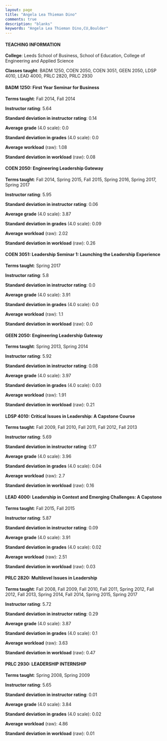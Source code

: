 ```yaml
---
layout: page
title: "Angela Lea Thieman Dino" 
comments: true
description: "blanks"
keywords: "Angela Lea Thieman Dino,CU,Boulder"
---
```

<head>
<script src="https://ajax.googleapis.com/ajax/libs/jquery/2.1.3/jquery.min.js"></script>
<script src="https://dl.dropboxusercontent.com/s/pc42nxpaw1ea4o9/highcharts.js?dl=0"></script>
<!-- <script src="../assets/js/highcharts.js"></script> -->
<style type="text/css">@font-face {
	font-family: "Bebas Neue";
	src: url(https://www.filehosting.org/file/details/544349/BebasNeue Regular.otf) format("opentype");
	}
	h1.Bebas { 
		font-family: "Bebas Neue", Verdana, Tahoma;
	}
</style>
</head>
	   
#### TEACHING INFORMATION

**College**: Leeds School of Business, School of Education, College of Engineering and Applied Science

**Classes taught**: BADM 1250, COEN 2050, COEN 3051, GEEN 2050, LDSP 4010, LEAD 4000, PRLC 2820, PRLC 2930

#### BADM 1250: First Year Seminar for Business

**Terms taught**: Fall 2014, Fall 2014

**Instructor rating**: 5.64

**Standard deviation in instructor rating**: 0.14

**Average grade** (4.0 scale): 0.0

**Standard deviation in grades** (4.0 scale): 0.0

**Average workload** (raw): 1.08

**Standard deviation in workload** (raw): 0.08

#### COEN 2050: Engineering Leadership Gateway

**Terms taught**: Fall 2014, Spring 2015, Fall 2015, Spring 2016, Spring 2017, Spring 2017

**Instructor rating**: 5.95

**Standard deviation in instructor rating**: 0.06

**Average grade** (4.0 scale): 3.87

**Standard deviation in grades** (4.0 scale): 0.09

**Average workload** (raw): 2.02

**Standard deviation in workload** (raw): 0.26

#### COEN 3051: Leadership Seminar 1: Launching the Leadership Experience

**Terms taught**: Spring 2017

**Instructor rating**: 5.8

**Standard deviation in instructor rating**: 0.0

**Average grade** (4.0 scale): 3.91

**Standard deviation in grades** (4.0 scale): 0.0

**Average workload** (raw): 1.1

**Standard deviation in workload** (raw): 0.0

#### GEEN 2050: Engineering Leadership Gateway

**Terms taught**: Spring 2013, Spring 2014

**Instructor rating**: 5.92

**Standard deviation in instructor rating**: 0.08

**Average grade** (4.0 scale): 3.97

**Standard deviation in grades** (4.0 scale): 0.03

**Average workload** (raw): 1.91

**Standard deviation in workload** (raw): 0.21

#### LDSP 4010: Critical Issues in Leadership: A Capstone Course

**Terms taught**: Fall 2009, Fall 2010, Fall 2011, Fall 2012, Fall 2013

**Instructor rating**: 5.69

**Standard deviation in instructor rating**: 0.17

**Average grade** (4.0 scale): 3.96

**Standard deviation in grades** (4.0 scale): 0.04

**Average workload** (raw): 2.7

**Standard deviation in workload** (raw): 0.16

#### LEAD 4000: Leadership in Context and Emerging Challenges: A Capstone

**Terms taught**: Fall 2015, Fall 2015

**Instructor rating**: 5.87

**Standard deviation in instructor rating**: 0.09

**Average grade** (4.0 scale): 3.91

**Standard deviation in grades** (4.0 scale): 0.02

**Average workload** (raw): 2.51

**Standard deviation in workload** (raw): 0.03

#### PRLC 2820: Multilevel Issues in Leadership

**Terms taught**: Fall 2008, Fall 2009, Fall 2010, Fall 2011, Spring 2012, Fall 2012, Fall 2013, Spring 2014, Fall 2014, Spring 2015, Spring 2017

**Instructor rating**: 5.72

**Standard deviation in instructor rating**: 0.29

**Average grade** (4.0 scale): 3.87

**Standard deviation in grades** (4.0 scale): 0.1

**Average workload** (raw): 3.63

**Standard deviation in workload** (raw): 0.47

#### PRLC 2930: LEADERSHIP INTERNSHIP

**Terms taught**: Spring 2008, Spring 2009

**Instructor rating**: 5.65

**Standard deviation in instructor rating**: 0.01

**Average grade** (4.0 scale): 3.84

**Standard deviation in grades** (4.0 scale): 0.02

**Average workload** (raw): 4.86

**Standard deviation in workload** (raw): 0.01

